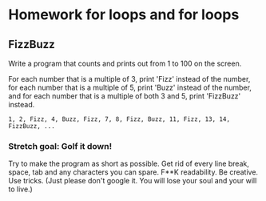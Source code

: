 # Homework for loops and for loops

## FizzBuzz

Write a program that counts and prints out from 1 to 100 on the screen.

For each number that is a multiple of 3, print 'Fizz' instead of the number, for each number that is a multiple of 5, print 'Buzz' instead of the number, and for each number that is a multiple of both 3 and 5, print 'FizzBuzz' instead.

```
1, 2, Fizz, 4, Buzz, Fizz, 7, 8, Fizz, Buzz, 11, Fizz, 13, 14, FizzBuzz, ...
```

### Stretch goal: Golf it down!

Try to make the program as short as possible. Get rid of every line break, space, tab and any characters you can spare. F\*\*K readability. Be creative. Use tricks. (Just please don't google it. You will lose your soul and your will to live.)
